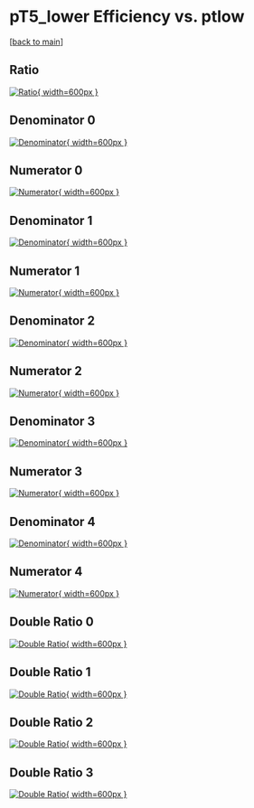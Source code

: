 # pT5_lower Efficiency vs. ptlow

[[back to main](./)]



## Ratio

[![Ratio](../mtv/var/pT5_lower_xtr_321_1_eff_ptlow.png){ width=600px }](../mtv/var/pT5_lower_xtr_321_1_eff_ptlow.pdf)

## Denominator 0

[![Denominator](../mtv/den/pT5_lower_xtr_321_1_eff_ptlow_den0.png){ width=600px }](../mtv/den/pT5_lower_xtr_321_1_eff_ptlow_den0.pdf)

## Numerator 0

[![Numerator](../mtv/num/pT5_lower_xtr_321_1_eff_ptlow_num0.png){ width=600px }](../mtv/num/pT5_lower_xtr_321_1_eff_ptlow_num0.pdf)

## Denominator 1

[![Denominator](../mtv/den/pT5_lower_xtr_321_1_eff_ptlow_den1.png){ width=600px }](../mtv/den/pT5_lower_xtr_321_1_eff_ptlow_den1.pdf)

## Numerator 1

[![Numerator](../mtv/num/pT5_lower_xtr_321_1_eff_ptlow_num1.png){ width=600px }](../mtv/num/pT5_lower_xtr_321_1_eff_ptlow_num1.pdf)

## Denominator 2

[![Denominator](../mtv/den/pT5_lower_xtr_321_1_eff_ptlow_den2.png){ width=600px }](../mtv/den/pT5_lower_xtr_321_1_eff_ptlow_den2.pdf)

## Numerator 2

[![Numerator](../mtv/num/pT5_lower_xtr_321_1_eff_ptlow_num2.png){ width=600px }](../mtv/num/pT5_lower_xtr_321_1_eff_ptlow_num2.pdf)

## Denominator 3

[![Denominator](../mtv/den/pT5_lower_xtr_321_1_eff_ptlow_den3.png){ width=600px }](../mtv/den/pT5_lower_xtr_321_1_eff_ptlow_den3.pdf)

## Numerator 3

[![Numerator](../mtv/num/pT5_lower_xtr_321_1_eff_ptlow_num3.png){ width=600px }](../mtv/num/pT5_lower_xtr_321_1_eff_ptlow_num3.pdf)

## Denominator 4

[![Denominator](../mtv/den/pT5_lower_xtr_321_1_eff_ptlow_den4.png){ width=600px }](../mtv/den/pT5_lower_xtr_321_1_eff_ptlow_den4.pdf)

## Numerator 4

[![Numerator](../mtv/num/pT5_lower_xtr_321_1_eff_ptlow_num4.png){ width=600px }](../mtv/num/pT5_lower_xtr_321_1_eff_ptlow_num4.pdf)

## Double Ratio 0

[![Double Ratio](../mtv/ratio/pT5_lower_xtr_321_1_eff_ptlow_ratio0.png){ width=600px }](../mtv/ratio/pT5_lower_xtr_321_1_eff_ptlow_ratio0.pdf)

## Double Ratio 1

[![Double Ratio](../mtv/ratio/pT5_lower_xtr_321_1_eff_ptlow_ratio1.png){ width=600px }](../mtv/ratio/pT5_lower_xtr_321_1_eff_ptlow_ratio1.pdf)

## Double Ratio 2

[![Double Ratio](../mtv/ratio/pT5_lower_xtr_321_1_eff_ptlow_ratio2.png){ width=600px }](../mtv/ratio/pT5_lower_xtr_321_1_eff_ptlow_ratio2.pdf)

## Double Ratio 3

[![Double Ratio](../mtv/ratio/pT5_lower_xtr_321_1_eff_ptlow_ratio3.png){ width=600px }](../mtv/ratio/pT5_lower_xtr_321_1_eff_ptlow_ratio3.pdf)

